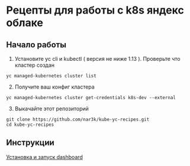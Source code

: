 # Рецепты для работы с k8s яндекс облаке

## Начало работы

1) Установите yc cli и kubectl ( версия не ниже 1.13 ).
Проверьте что кластер создан

```
yc managed-kubernetes cluster list
```

2) Получите ваш конфиг кластера
```
yc managed-kubernetes cluster get-credentials k8s-dev --external
```

3) Выкачайте этот репозиторий

```
git clone https://github.com/nar3k/kube-yc-recipes.git
cd kube-yc-recipes
```


## Инструкции

[Установка и запуск dashboard](dashboard/)
